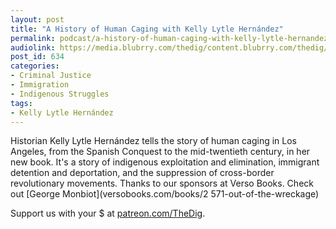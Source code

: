 ```yaml
---
layout: post
title: "A History of Human Caging with Kelly Lytle Hernández"
permalink: podcast/a-history-of-human-caging-with-kelly-lytle-hernandez
audiolink: https://media.blubrry.com/thedig/content.blubrry.com/thedig/The_Dig_-_EP_64_-_Lytle_Hernandez.mp3
post_id: 634
categories: 
- Criminal Justice
- Immigration
- Indigenous Struggles
tags: 
- Kelly Lytle Hernández
---
```


Historian Kelly Lytle Hernández tells the story of human caging in Los Angeles, from the Spanish Conquest to the mid-twentieth century, in her new book. It's a story of indigenous exploitation and elimination, immigrant detention and deportation, and the suppression of cross-border revolutionary movements. Thanks to our sponsors at Verso Books. Check out [George Monbiot](versobooks.com/books/2
571-out-of-the-wreckage)

Support us with your $ at [patreon.com/TheDig](patreon.com/TheDig).